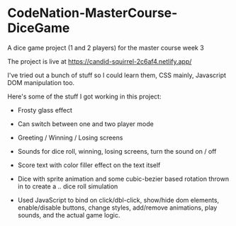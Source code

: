 # CodeNation-MasterCourse-DiceGame
A dice game project (1 and 2 players) for the master course week 3

The project is live at https://candid-squirrel-2c6af4.netlify.app/

I've tried out a bunch of stuff so I could learn them, CSS mainly, Javascript DOM manipulation too.

Here's some of the stuff I got working in this project: 

* Frosty glass effect
* Can switch between one and two player mode
* Greeting / Winning / Losing screens
* Sounds for dice roll, winning, losing screens, turn the sound on / off
* Score text with color filler effect on the text itself
* Dice with sprite animation and some cubic-bezier based rotation thrown in to create a .. dice roll simulation

* Used JavaScript to bind on click/dbl-click, show/hide dom elements, enable/disable buttons, change styles, add/remove animations, play sounds, 
and the actual game logic.


